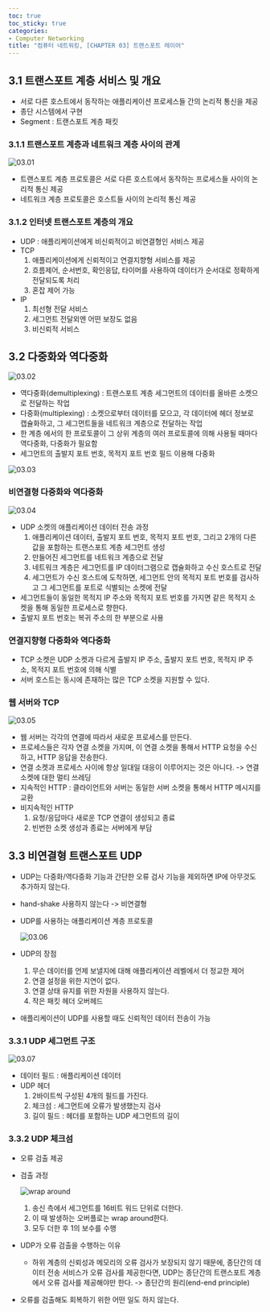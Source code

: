 ```yaml
---
toc: true
toc_sticky: true
categories:
- Computer Networking
title: "컴퓨터 네트워킹, [CHAPTER 03] 트랜스포트 레이어"
---
```


## 3.1 트랜스포트 계층 서비스 및 개요

- 서로 다른 호스트에서 동작하는 애플리케이션 프로세스들 간의 논리적 통신을 제공
- 종단 시스템에서 구현
- Segment : 트랜스포트 계층 패킷

### 3.1.1 트랜스포트 계층과 네트워크 계층 사이의 관계<br>

![03.01](/assets/img/Computer%20Networking/22-05-05-chapter-03/03.01.PNG)<br>

- 트랜스포트 계층 프로토콜은 서로 다른 호스트에서 동작하는 프로세스들 사이의 논리적 통신 제공
- 네트워크 계층 프로토콜은 호스트들 사이의 논리적 통신 제공

### 3.1.2 인터넷 트랜스포트 계층의 개요

- UDP : 애플리케이션에게 비신뢰적이고 비연결형인 서비스 제공
- TCP
    1. 애플리케이션에게 신뢰적이고 연결지향형 서비스를 제공
    2. 흐름제어, 순서번호, 확인응답, 타이머를 사용하여 데이터가 순서대로 정확하게 전달되도록 처리
    3. 혼잡 제어 가능
- IP
    1. 최선형 전달 서비스
    2. 세그먼트 전달외엔 어떤 보장도 없음
    3. 비신뢰적 서비스

## 3.2 다중화와 역다중화<br>

![03.02](/assets/img/Computer%20Networking/22-05-05-chapter-03/03.02.PNG)<br>

- 역다중화(demultiplexing) : 트랜스포트 계층 세그먼트의 데이터를 올바른 소켓으로 전달하는 작업
- 다중화(multiplexing) : 소켓으로부터 데이터를 모으고, 각 데이터에 헤더 정보로 캡슐화하고, 그 세그먼트들을 네트워크 계층으로 전달하는 작업
- 한 계층 에서의 한 프로토콜이 그 상위 계층의 여러 프로토콜에 의해 사용될 때마다 역다중화, 다중화가 필요함
- 세그먼트의 출발지 포트 번호, 목적지 포트 번호 필드 이용해 다중화<br>

![03.03](/assets/img/Computer%20Networking/22-05-05-chapter-03/03.03.PNG)<br>

### 비연결형 다중화와 역다중화<br>

![03.04](/assets/img/Computer%20Networking/22-05-05-chapter-03/03.04.PNG)<br>

- UDP 소켓의 애플리케이션 데이터 전송 과정
    1. 애플리케이션 데이터, 출발지 포트 번호, 목적지 포트 번호, 그리고 2개의 다른 값을 포함하는 트랜스포트 계층 세그먼트 생성
    2. 만들어진 세그먼트를 네트워크 계층으로 전달
    3. 네트워크 계층은 세그먼트를 IP 데이터그램으로 캡슐화하고 수신 호스트로 전달
    4. 세그먼트가 수신 호스트에 도착하면, 세그먼트 안의 목적지 포트 번호를 검사하고 그 세그먼트를 포트로 식별되는 소켓에 전달
- 세그먼트들이 동일한 목적지 IP 주소와 목적지 포트 번호를 가지면 같은 목적지 소켓을 통해 동일한 프로세스로 향한다.
- 출발지 포트 번호는 복귀 주소의 한 부분으로 사용

### 연결지향형 다중화와 역다중화<br>

- TCP 소켓은 UDP 소켓과 다르게 출발지 IP 주소, 출발지 포트 번호, 목적지 IP 주소, 목적지 포트 번호에 의해 식별
- 서버 호스트는 동시에 존재하는 많은 TCP 소켓을 지원할 수 있다. 

### 웹 서버와 TCP<br>

![03.05](/assets/img/Computer%20Networking/22-05-05-chapter-03/03.05.PNG)<br>

- 웹 서버는 각각의 연결에 따라서 새로운 프로세스를 만든다.
- 프로세스들은 각자 연결 소켓을 가지며, 이 연결 소켓을 통해서 HTTP 요청을 수신하고, HTTP 응답을 전송한다.
- 연결 소켓과 프로세스 사이에 항상 일대일 대응이 이루어지는 것은 아니다. -> 연결 소켓에 대한 멀티 쓰레딩
- 지속적인 HTTP : 클라이언트와 서버는 동일한 서버 소켓을 통해서 HTTP 메시지를 교환
- 비지속적인 HTTP
    1. 요청/응답마다 새로운 TCP 연결이 생성되고 종료
    2. 빈번한 소켓 생성과 종료는 서버에게 부담

## 3.3 비연결형 트랜스포트 UDP

- UDP는 다중화/역다중화 기능과 간단한 오류 검사 기능을 제외하면 IP에 아무것도 추가하지 않는다.
- hand-shake 사용하지 않는다 -> 비연결형
- UDP를 사용하는 애플리케이션 계층 프로토콜<br>

    ![03.06](/assets/img/Computer%20Networking/22-05-05-chapter-03/03.06.PNG)<br>

- UDP의 장점
    1. 무슨 데이터를 언제 보낼지에 대해 애플리케이션 레벨에서 더 정교한 제어
    2. 연결 설정을 위한 지연이 없다.
    3. 연결 상태 유지를 위한 자원을 사용하지 않는다.
    4. 작은 패킷 헤더 오버헤드
- 애플리케이션이 UDP를 사용할 때도 신뢰적인 데이터 전송이 가능

### 3.3.1 UDP 세그먼트 구조<br>

![03.07](/assets/img/Computer%20Networking/22-05-05-chapter-03/03.07.PNG)<br>

- 데이터 필드 : 애플리케이션 데이터
- UDP 헤더
    1. 2바이트씩 구성된 4개의 필드를 가진다.
    2. 체크섬 : 세그먼트에 오류가 발생했는지 검사
    3. 길이 필드 : 헤더를 포함하는 UDP 세그먼트의 길이

### 3.3.2 UDP 체크섬

- 오류 검출 제공
- 검출 과정 <br>
    
    ![wrap around](/assets/img/Computer%20Networking/22-05-05-chapter-03/wrap%20around.PNG)<br>

    1. 송신 측에서 세그먼트를 16비트 워드 단위로 더한다.
    2. 이 때 발생하는 오버플로는 wrap around한다.
    3. 모두 더한 후 1의 보수를 수행
- UDP가 오류 검출을 수행하는 이유
    - 하위 계층의 신뢰성과 메모리의 오류 검사가 보장되지 않기 때문에, 종단간의 데이터 전송 서비스가 오류 검사를 제공한다면, UDP는 종단간의 트랜스포트 계층에서 오류 검사를 제공해야만 한다. -> 종단간의 원리(end-end principle)
- 오류를 검출해도 회복하기 위한 어떤 일도 하지 않는다.
